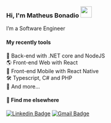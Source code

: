 ### Hi, I'm Matheus Bonadio <img src="https://media.giphy.com/media/hvRJCLFzcasrR4ia7z/giphy.gif" width="30" >

I’m a Software Engineer

#### My recently tools
📡 Back-end with .NET core and NodeJS <br />
🌎 Front-end Web with React <br />
📲 Front-end Mobile with React Native <br />
🛠️ Typescript, C# and PHP <br />
🧰 And more... <br />


#### 💬 Find me elsewhere

[![Linkedin Badge](https://img.shields.io/badge/-Linkedin-blue?style=flat-square&logo=Linkedin&logoColor=white&link=https://www.linkedin.com/in/matheus-bonadio/)](https://www.linkedin.com/in/matheus-bonadio/) 
[![Gmail Badge](https://img.shields.io/badge/-matheusbonadio42@gmail.com-c14438?style=flat-square&logo=Gmail&logoColor=white&link=mailto:matheusbonadio42@gmail.com)](mailto:matheusbonadio42@gmail.com)
